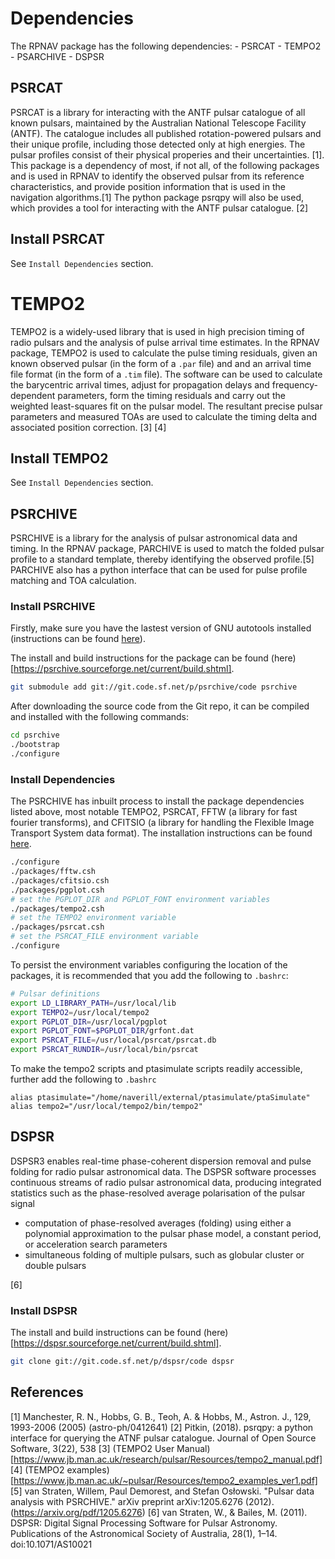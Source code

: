 # Dependencies

The RPNAV package has the following dependencies:
    - PSRCAT
    - TEMPO2
    - PSARCHIVE 
    - DSPSR

## PSRCAT 
PSRCAT is a library for interacting with the ANTF pulsar catalogue of all known pulsars, maintained by the Australian National Telescope Facility (ANTF). The catalogue includes all published rotation-powered pulsars and their unique profile, including those detected only at high energies. The pulsar profiles consist of their physical properies and their uncertainties. [1]. This package is a dependency of most, if not all, of the following packages and is used in RPNAV to identify the observed pulsar from its reference characteristics, and provide position information that is used in the navigation algorithms.[1] The python package psrqpy will also be used, which provides a tool for interacting with the ANTF pulsar catalogue. [2] 

## Install PSRCAT
See `Install Dependencies` section.

# TEMPO2

TEMPO2 is a widely-used library that is used in high precision timing of radio pulsars and the analysis of pulse arrival time estimates. In the RPNAV package, TEMPO2 is used to calculate the pulse timing residuals, given an known observed pulsar (in the form of a `.par` file) and and an arrival time file format (in the form of a  `.tim` file). The software can be used to calculate the barycentric arrival times, adjust for propagation delays and frequency-dependent parameters, form the timing residuals and carry out the weighted least-squares fit on the pulsar model. The resultant precise pulsar parameters and measured TOAs are used to calculate the timing delta and associated position correction. [3] [4]


## Install TEMPO2
See `Install Dependencies` section.

## PSRCHIVE 
PSRCHIVE is a library for the analysis of pulsar astronomical data and timing. In the RPNAV package, PARCHIVE is used to match the folded pulsar profile to a standard template, thereby identifying the observed profile.[5]
PARCHIVE also has a python interface that can be used for pulse profile matching and TOA calculation. 

### Install PSRCHIVE
Firstly, make sure you have the lastest version of GNU autotools installed (instructions can be found [here](https://psrchive.sourceforge.net/third/autotools/)). 

The install and build instructions for the package can be found (here)[https://psrchive.sourceforge.net/current/build.shtml]. 
```bash
git submodule add git://git.code.sf.net/p/psrchive/code psrchive
```

After downloading the source code from the Git repo, it can be compiled and installed with the following commands: 

```bash
cd psrchive
./bootstrap
./configure
```

### Install Dependencies 
The PSRCHIVE has inbuilt process to install the package dependencies listed above, most notable TEMPO2, PSRCAT, FFTW (a library for fast fourier transforms), and CFITSIO (a library for handling the Flexible Image Transport System data format). The installation instructions can be found [here](https://psrchive.sourceforge.net/third/install.shtml). 

```bash
./configure
./packages/fftw.csh
./packages/cfitsio.csh
./packages/pgplot.csh
# set the PGPLOT_DIR and PGPLOT_FONT environment variables
./packages/tempo2.csh
# set the TEMPO2 environment variable
./packages/psrcat.csh
# set the PSRCAT_FILE environment variable
./configure
```

To persist the environment variables configuring the location of the packages, it is recommended that you add the following to `.bashrc`:

```bash
# Pulsar definitions
export LD_LIBRARY_PATH=/usr/local/lib
export TEMPO2=/usr/local/tempo2
export PGPLOT_DIR=/usr/local/pgplot
export PGPLOT_FONT=$PGPLOT_DIR/grfont.dat
export PSRCAT_FILE=/usr/local/psrcat/psrcat.db
export PSRCAT_RUNDIR=/usr/local/bin/psrcat
```

To make the tempo2 scripts and ptasimulate scripts readily accessible, further add the following to `.bashrc`
```
alias ptasimulate="/home/naverill/external/ptasimulate/ptaSimulate"
alias tempo2="/usr/local/tempo2/bin/tempo2"
```

## DSPSR
DSPSR3 enables real-time phase-coherent dispersion removal and pulse folding for radio pulsar astronomical data.  The DSPSR software processes continuous streams of radio pulsar astronomical data, producing integrated statistics such as the phase-resolved average polarisation of the pulsar signal

- computation of phase-resolved averages (folding) using either a polynomial approximation to the pulsar phase model, a constant period, or acceleration search parameters
- simultaneous folding of multiple pulsars, such as globular cluster or double pulsars

 [6]

### Install DSPSR
The install and build instructions can be found (here)[https://dspsr.sourceforge.net/current/build.shtml]. 
```bash
git clone git://git.code.sf.net/p/dspsr/code dspsr
```

## References
[1] Manchester, R. N., Hobbs, G. B., Teoh, A. & Hobbs, M., Astron. J., 129, 1993-2006 (2005) (astro-ph/0412641)
[2] Pitkin, (2018). psrqpy: a python interface for querying the ATNF pulsar catalogue. Journal of Open Source Software, 3(22), 538
[3] (TEMPO2 User Manual)[https://www.jb.man.ac.uk/research/pulsar/Resources/tempo2_manual.pdf]
[4] (TEMPO2 examples)[https://www.jb.man.ac.uk/~pulsar/Resources/tempo2_examples_ver1.pdf]
[5] van Straten, Willem, Paul Demorest, and Stefan Osłowski. "Pulsar data analysis with PSRCHIVE." arXiv preprint arXiv:1205.6276 (2012). (https://arxiv.org/pdf/1205.6276)
[6] van Straten, W., & Bailes, M. (2011). DSPSR: Digital Signal Processing Software for Pulsar Astronomy. Publications of the Astronomical Society of Australia, 28(1), 1–14. doi:10.1071/AS10021  